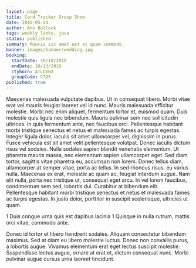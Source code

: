 ```yaml
---
layout: page
title: Card Tracker Group Show
date: 2016-05-24
author: Ann Bullock
tags: weekly links, java
status: published
summary: Mauris sit amet est et quam commodo.
banner: images/banner/wedding.jpg
booking:
  startDate: 10/10/2018
  endDate: 10/13/2018
  ctyhocn: ATLDVHX
  groupCode: CTGS
published: true
---
```

Maecenas malesuada vulputate dapibus. Ut in consequat libero. Morbi vitae erat vel mauris feugiat laoreet vel id nunc. Mauris malesuada efficitur molestie. Morbi nec enim aliquet, fermentum tortor et, euismod quam. Duis molestie quis ligula nec bibendum. Mauris pulvinar sem nec sollicitudin ultrices. In quis fermentum ante, nec faucibus orci. Pellentesque habitant morbi tristique senectus et netus et malesuada fames ac turpis egestas. Integer ligula dolor, iaculis sit amet ullamcorper vel, dignissim in purus. Fusce vehicula est sit amet velit pellentesque volutpat. Donec iaculis dictum risus vel sodales. Nulla sodales sapien blandit venenatis elementum. Ut pharetra mauris massa, nec elementum sapien ullamcorper eget. Sed diam tortor, sagittis vitae pharetra eu, accumsan non lorem. Donec tellus diam, ullamcorper at semper vitae, porta ac tellus.
In sed rhoncus risus, eu varius nulla. Maecenas ex erat, molestie ac quam ac, feugiat interdum augue. Nam elit nulla, porta nec tristique ut, consequat eget arcu. In vel lorem faucibus, condimentum sem sed, lobortis dui. Curabitur at bibendum elit. Pellentesque habitant morbi tristique senectus et netus et malesuada fames ac turpis egestas. In justo dolor, porttitor in suscipit scelerisque, ultricies ut quam.

1 Duis congue urna quis est dapibus lacinia
1 Quisque in nulla rutrum, mattis orci vitae, commodo ante.

Donec id tortor et libero hendrerit sodales. Aliquam consectetur bibendum maximus. Sed at diam eu libero molestie luctus. Donec non convallis purus, a lobortis augue. Vivamus elementum erat eget lectus suscipit molestie. Suspendisse lectus augue, ornare at erat et, dictum consequat nunc. Morbi pulvinar augue cursus urna laoreet tincidunt.
